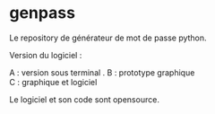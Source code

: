 # genpass
Le repository de générateur de mot de passe python.

Version du logiciel :

  A : version sous terminal
   .                                                                                                  B : prototype graphique  
  C : graphique et logiciel

Le logiciel et son code sont opensource.
